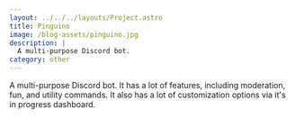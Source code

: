```yaml
---
layout: ../../../layouts/Project.astro
title: Pinguino
image: /blog-assets/pinguino.jpg
description: |
  A multi-purpose Discord bot.
category: other
---
```


A multi-purpose Discord bot. It has a lot of features, including moderation, fun, and utility commands. It also has a lot of customization options via it's in progress dashboard.
